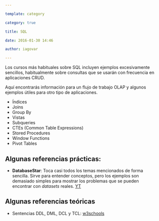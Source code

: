 ```yaml
---

template: category

category: true

title: SQL

date: 2016-01-30 14:46

author: iagovar

---
```



Los cursos más habituales sobre SQL incluyen ejemplos excesivamente sencillos, habitualmente sobre consultas que se usarán con frecuencia en aplicaciones CRUD.

Aquí encontrarás información para un flujo de trabajo OLAP y algunos ejemplos útiles para otro tipo de aplicaciones.

- Índices
- Joins
- Group By
- Vistas
- Subqueries
- CTEs (Common Table Expressions)
- Stored Procedures
- Window Functions
- Pivot Tables


## Algunas referencias prácticas:

- **DatabaseStar**: Toca casi todos los temas mencionados de forma sencilla. Sirve para entender conceptos, pero los ejemplos son demasiado simples para mostrar los problemas que se pueden encontrar con *datasets* reales. [YT](https://www.youtube.com/c/DatabaseStar/videos)

## Algunas referencias teóricas

- Sentencias DDL, DML, DCL y TCL: [w3schools](https://www.w3schools.in/mysql/ddl-dml-dcl)